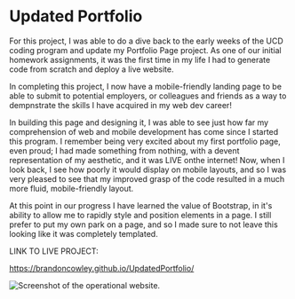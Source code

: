 # Updated Portfolio

For this project, I was able to do a dive back to the early weeks of the UCD coding program and update my Portfolio Page project. As one of our initial homework assignments, it was the first time in my life I had to generate code from scratch and deploy a live website. 

In completing this project, I now have a mobile-friendly landing page to be able to submit to potential employers, or colleagues and friends as a way to dempnstrate the skills I have acquired in my web dev career!

In building this page and designing it, I was able to see just how far my comprehension of web and mobile development has come since I started this program. I remember being very excited about my first portfolio page, even proud; I had made something from nothing, with a devent representation of my aesthetic, and it was LIVE onthe internet! Now, when I look back, I see how poorly it would display on mobile layouts, and so I was very pleased to see that my improved grasp of the code resulted in a much more fluid, mobile-friendly layout. 

At this point in our progress I have learned the value of Bootstrap, in it's ability to allow me to rapidly style and position elements in a page. I still prefer to put my own park on a page, and so I made sure to not leave this looking like it was completely templated. 


LINK TO LIVE PROJECT:

https://brandoncowley.github.io/UpdatedPortfolio/

![Screenshot of the operational website.](./Assets.PortfolioScreenshot.png)


